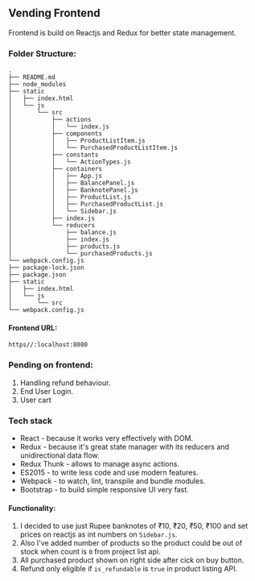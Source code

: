 ## Vending Frontend

Frontend is build on Reactjs and Redux for better state management.

### Folder Structure:

```
.
├── README.md
├── node_modules
├── static
│   ├── index.html
│   └── js
│       └── src
│           ├── actions
│           │   └── index.js
│           ├── components
│           │   ├── ProductListItem.js
│           │   └── PurchasedProductListItem.js
│           ├── constants
│           │   └── ActionTypes.js
│           ├── containers
│           │   ├── App.js
│           │   ├── BalancePanel.js
│           │   ├── BanknotePanel.js
│           │   ├── ProductList.js
│           │   ├── PurchasedProductList.js
│           │   └── Sidebar.js
│           ├── index.js
│           └── reducers
│               ├── balance.js
│               ├── index.js
│               ├── products.js
│               └── purchasedProducts.js
└── webpack.config.js
├── package-lock.json
├── package.json
├── static
│   ├── index.html
│   └── js
│       └── src
└── webpack.config.js
```
#### Frontend URL:
```url
https//:localhost:8080
```

### Pending on frontend:
1. Handling refund behaviour.
2. End User Login.
3. User cart

### Tech stack

- React - because it works very effectively with DOM.
- Redux - because it's great state manager with its reducers and unidirectional data flow.
- Redux Thunk - allows to manage async actions.
- ES2015 - to write less code and use modern features.
- Webpack - to watch, lint, transpile and bundle modules.
- Bootstrap - to build simple responsive UI very fast.

#### Functionality:

1. I decided to use just Rupee banknotes of ₹10, ₹20, ₹50, ₹100 and set prices on reactjs as int numbers on `Sidebar.js`.
2. Also I've added number of products so the product could be out of stock when count is `0` from project list api.
3. All purchased product shown on right side after cick on buy button.
4. Refund only eligible if `is_refundable` is `true` in product listing API.






